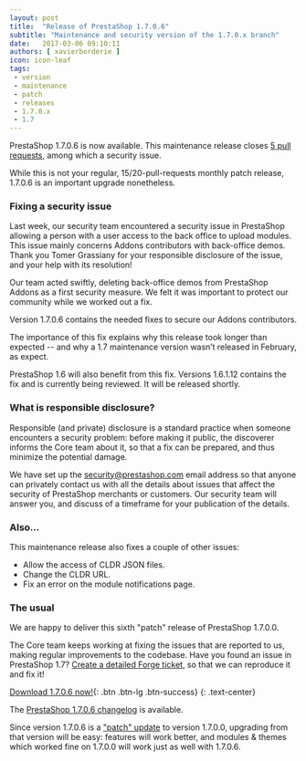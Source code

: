 ```yaml
---
layout: post
title:  "Release of PrestaShop 1.7.0.6"
subtitle: "Maintenance and security version of the 1.7.0.x branch"
date:   2017-03-06 09:10:11
authors: [ xavierborderie ]
icon: icon-leaf
tags:
 - version
 - maintenance
 - patch
 - releases
 - 1.7.0.x
 - 1.7
---
```


PrestaShop 1.7.0.6 is now available. This maintenance release closes [5 pull requests](https://github.com/PrestaShop/PrestaShop/milestone/20?closed=1), among which a security issue.

While this is not your regular, 15/20-pull-requests monthly patch release, 1.7.0.6 is an important upgrade nonetheless. 


### Fixing a security issue

Last week, our security team encountered a security issue in PrestaShop allowing a person with a user access to the back office to upload modules. This issue mainly concerns Addons contributors with back-office demos. Thank you Tomer Grassiany for your responsible disclosure of the issue, and your help with its resolution!

Our team acted swiftly, deleting back-office demos from PrestaShop Addons as a first security measure. We felt it was important to protect our community while we worked out a fix.

Version 1.7.0.6 contains the needed fixes to secure our Addons contributors.

The importance of this fix explains why this release took longer than expected -- and why a 1.7 maintenance version wasn’t released in February, as expect.

<div class="alert alert-note" role="alert">
<p>PrestaShop 1.6 will also benefit from this fix. Versions 1.6.1.12 contains the fix and is currently being reviewed. It will be released shortly.</p>
</div>


### What is responsible disclosure?

Responsible (and private) disclosure is a standard practice when someone encounters a security problem: before making it public, the discoverer informs the Core team about it, so that a fix can be prepared, and thus minimize the potential damage.

We have set up the security@prestashop.com email address so that  anyone can privately contact us with all the details about issues that affect the security of PrestaShop merchants or customers. Our security team will answer you, and discuss of a timeframe for your publication of the details.


### Also…

This maintenance release also fixes a couple of other issues:

* Allow the access of CLDR JSON files.
* Change the CLDR URL.
* Fix an error on the module notifications page.


### The usual

We are happy to deliver this sixth "patch" release of PrestaShop 1.7.0.0. 

The Core team keeps working at fixing the issues that are reported to us, making regular improvements to the codebase. Have you found an issue in PrestaShop 1.7? [Create a detailed Forge ticket](http://forge.prestashop.com/secure/CreateIssue%21default.jspa?selectedProjectId=11322&issuetype=1), so that we can reproduce it and fix it!

[Download 1.7.0.6 now!](https://www.prestashop.com/en/download){: .btn .btn-lg .btn-success}
{: .text-center}

The [PrestaShop 1.7.0.6 changelog](https://www.prestashop.com/en/developers-versions/changelog/1.7.0.6-stable) is available.

Since version 1.7.0.6 is a ["patch" update](http://build.prestashop.com/news/a-more-semantic-versioning-scheme/) to version 1.7.0.0, upgrading from that version will be easy: features will work better, and modules & themes which worked fine on 1.7.0.0 will work just as well with 1.7.0.6.


